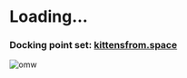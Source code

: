 # Loading...

### Docking point set: [kittensfrom.space](http://www.kittensfrom.space/)

![omw](https://firebasestorage.googleapis.com/v0/b/kittensfromspacestudio-37b32.appspot.com/o/landing%20v1.png?alt=media&token=715086ff-1b46-45c4-92f5-b9fd0d35cd4e)
